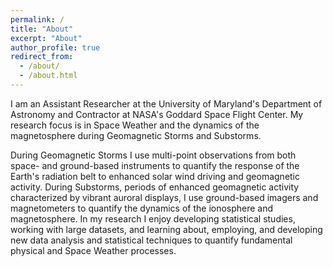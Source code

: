 ```yaml
---
permalink: /
title: "About"
excerpt: "About"
author_profile: true
redirect_from: 
  - /about/
  - /about.html
---
```


I am an Assistant Researcher at the University of Maryland's Department of Astronomy and Contractor at NASA's Goddard Space Flight Center. My research focus is in Space Weather and the dynamics of the magnetosphere during Geomagnetic Storms and Substorms.

During Geomagnetic Storms I use multi-point observations from both space- and ground-based instruments to quantify the response of the Earth's radiation belt to enhanced solar wind driving and geomagnetic activity. During Substorms, periods of enhanced geomagnetic activity characterized by vibrant auroral displays, I use ground-based imagers and magnetometers to quantify the dynamics of the ionosphere and magnetosphere. In my research I enjoy developing statistical studies, working with large datasets, and learning about, employing, and developing new data analysis and statistical techniques to quantify fundamental physical and Space Weather processes.
